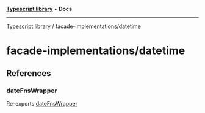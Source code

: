 [**Typescript library**](../../index.md) • **Docs**

***

[Typescript library](../../modules.md) / facade-implementations/datetime

# facade-implementations/datetime

## References

### dateFnsWrapper

Re-exports [dateFnsWrapper](date-fns-wrapper/functions/dateFnsWrapper.md)
